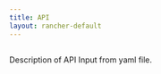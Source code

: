```yaml
---
title: API
layout: rancher-default
---
```


## <no value>

Description of API Input from yaml file. 
​​
